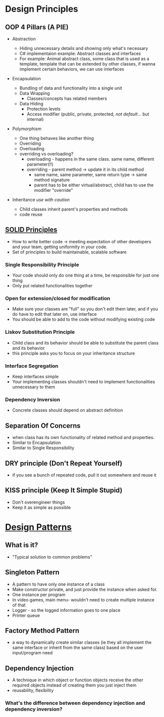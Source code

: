 # Design Principles

## OOP 4 Pillars (A PIE)
- Abstraction
  - Hiding unnecessary details and showing only what's necessary
  - C# implementaion example: Abstract classes and interfaces
  - For example: Animal abstract class, some class that is used as a template, template that can be extended by other classes, if wanna implement certain behaviors, we can use interfaces

- Encapsulation
  - Bundling of data and functionality into a single unit
  - Data Wrapping
    - Classes/concepts has related members 
  - Data Hiding
    - Protection levels
    - Access modifier (public, private, protected, *not default*... but internal)

- Polymorphism
  - One thing behaves like another thing
  - Overriding
  - Overloading
  - overriding vs overloading? 
    - overloading - happens in the same class. same name, different parameter(!!)
    - overriding - parent method -> update it in its child method
      - same name, same parameter, same return type -> same method signature
      - parent has to be either virtual/abstract, child has to use the modifier "override"
  
- Inheritance *use with caution*
  - Child classes inherit parent's properties and methods
  - code reuse

## [SOLID Principles](https://www.freecodecamp.org/news/solid-principles-explained-in-plain-english/)
- How to write better code -> meeting expectation of other developers and your team, getting uniformity in your code.
- Set of principles to build maintainable, scalable software

### Single Responsibility Principle
- Your code should only do one thing at a time, be responsible for just one thing
- Only put related functionalities together

### Open for extension/closed for modification
- Make sure your classes are "full" so you don't edit them later, and if you do have to edit that later on, use interface
- You should be able to add to the code without modifying existing code

### Liskov Substitution Principle
- Child class and its behavior should be able to substitute the parent class and its behavior
- this principle asks you to focus on your inheritance structure

### Interface Segregation
- Keep interfaces simple
- Your implementing classes shouldn't need to implement functionalities unnecessary to them

### Dependency Inversion
- Concrete classes should depend on abstract definition 

## Separation Of Concerns
- when class has its own functionality of related method and properties. 
- Similar to Encapsulation
- Similar to Single Responsibility

## DRY principle (Don't Repeat Yourself)
- if you see a bunch of repeated code, pull it out somewhere and reuse it

## KISS principle (Keep It Simple Stupid)
- Don't overengineer things
- Keep it as simple as possible

# [Design Patterns](https://refactoring.guru/design-patterns/catalog)
## What is it?
- "Typical solution to common problems"

## Singleton Pattern
- A pattern to have only one instance of a class
- Make constructor private, and just provide the instance when asked for.
- One instance per program
- In video games, main menu- wouldn't need to create multiple instance of that
- Logger - so the logged information goes to one place
- Printer queue

## Factory Method Pattern
- a way to dynamically create similar classes (ie they all implement the same interface or inherit from the same class) based on the user input/program need

## Dependency Injection
- A technique in which object or function objects receive the other required objects instead of creating them you just inject them
- reusability, flexibility


### What's the difference between dependency injection and dependency inversion?
